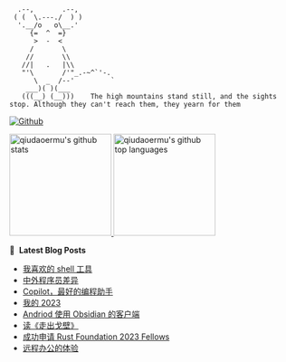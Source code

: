 ```
  .--,       .--,
 ( (  \.---./  ) )
  '.__/o   o\__.'
     {=  ^  =}
      >  -  <
     /       \
    //       \\
   //|   .   |\\
   "'\       /'"_.-~^`'-.
      \  _  /--'         `
    ___)( )(___
   (((__) (__)))    The high mountains stand still, and the sights stop. Although they can't reach them, they yearn for them
```

[![Github](https://img.shields.io/github/followers/qiudaoermu?label=Follow&style=social)](https://github.com/qiudaoermu)

<a href="https://github.com/qiudaoermu">
  <img height="180em" src="https://github-readme-stats.vercel.app/api?username=qiudaoermu&show_icons=true&count_private=true" alt="qiudaoermu's github stats" />
  <img height="180em" src="https://github-readme-stats.vercel.app/api/top-langs/?username=qiudaoermu&layout=compact" alt="qiudaoermu's github top languages" />
</a>
<br/>

<!--
** qiudaoermu / qiudaoermu ** is a ✨ _special_ ✨ repository because its`README.md`(this file) appears on your GitHub profile.

Here are some ideas to get you started:

  - 🔭 I’m currently working on ...
- 🌱 I’m currently learning ...
- 👯 I’m looking to collaborate on ...
- 🤔 I’m looking for help with ...
- 💬 Ask me about ...
- 📫 How to reach me: ...
- 😄 Pronouns: ...
- ⚡ Fun fact: ...
-->

📕 &nbsp;**Latest Blog Posts**

<!-- BLOG-POST-LIST:START -->
- [我喜欢的 shell 工具](http://catcoding.me/p/handy-sh-tools/)
- [中外程序员差异](http://catcoding.me/p/diff/)
- [Copilot，最好的编程助手](http://catcoding.me/p/copilot-for-programming/)
- [我的 2023](http://catcoding.me/p/2023-summary/)
- [Andriod 使用 Obsidian 的客户端](http://catcoding.me/p/obsidian-andriod-client-sync-git/)
- [读《走出戈壁》](http://catcoding.me/p/out-of-the-gobi/)
- [成功申请 Rust Foundation 2023 Fellows](http://catcoding.me/p/rust-foundation-fellows/)
- [远程办公的体验](http://catcoding.me/p/remote-work/)
<!-- BLOG-POST-LIST:END -->


